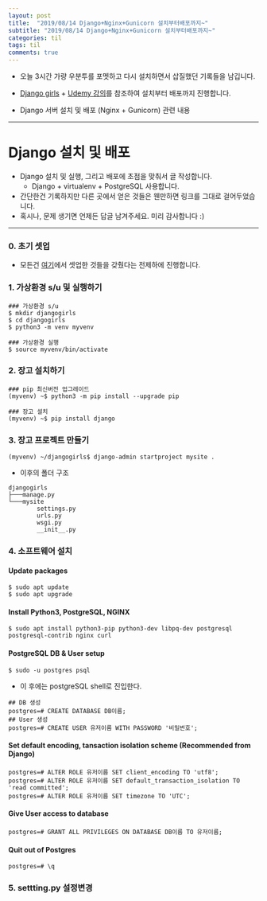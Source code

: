 ```yaml
---
layout: post
title:  "2019/08/14 Django+Nginx+Gunicorn 설치부터배포까지~"
subtitle: "2019/08/14 Django+Nginx+Gunicorn 설치부터배포까지~"
categories: til
tags: til
comments: true
---
```


- 오늘 3시간 가량 우분투를 포멧하고 다시 설치하면서 삽질했던 기록들을 남깁니다.

  

- [Django girls](https://tutorial.djangogirls.org/ko/) + [Udemy 강의](https://www.udemy.com/python-django-dev-to-deployment/learn/lecture/12056548?start=0#overview)를 참조하여 설치부터 배포까지 진행합니다.

- Django 서버 설치 및 배포 (Nginx + Gunicorn) 관련 내용

---

# Django 설치 및 배포

- Django 설치 및 실행, 그리고 배포에 초점을 맞춰서 글 작성합니다.
  - Django + virtualenv + PostgreSQL 사용합니다.
- 간단한건 기록하지만 다른 곳에서 얻은 것들은 웬만하면 링크를 그대로 걸어두었습니다.
- 혹시나, 문제 생기면 언제든 답글 남겨주세요. 미리 감사합니다 :)

---

### 0. 초기 셋업

- 모든건 [여기](https://traveler-ahn.github.io/til/2019/08/13/ubuntu18-first-su/)에서 셋업한 것들을 갖췄다는 전제하에 진행합니다.

### 1. 가상환경 s/u 및 실행하기

```
### 가상환경 s/u
$ mkdir djangogirls
$ cd djangogirls
$ python3 -m venv myvenv

### 가상환경 실행
$ source myvenv/bin/activate
```

### 2. 장고 설치하기

```
### pip 최신버전 업그레이드
(myvenv) ~$ python3 -m pip install --upgrade pip

### 장고 설치
(myvenv) ~$ pip install django
```

### 3. 장고 프로젝트 만들기

```
(myvenv) ~/djangogirls$ django-admin startproject mysite .
```

- 이후의 폴더 구조

```
djangogirls
├───manage.py
└───mysite
        settings.py
        urls.py
        wsgi.py
        __init__.py
```

### 4. 소프트웨어 설치

#### Update packages

```
$ sudo apt update
$ sudo apt upgrade
```

#### Install Python3, PostgreSQL, NGINX

```
$ sudo apt install python3-pip python3-dev libpq-dev postgresql postgresql-contrib nginx curl
```

#### PostgreSQL DB & User setup

```
$ sudo -u postgres psql
```

- 이 후에는 postgreSQL shell로 진입한다.

```
## DB 생성
postgres=# CREATE DATABASE DB이름;
## User 생성
postgres=# CREATE USER 유저이름 WITH PASSWORD '비밀번호';
```

#### Set default encoding, tansaction isolation scheme (Recommended from Django)

```
postgres=# ALTER ROLE 유저이름 SET client_encoding TO 'utf8';
postgres=# ALTER ROLE 유저이름 SET default_transaction_isolation TO 'read committed';
postgres=# ALTER ROLE 유저이름 SET timezone TO 'UTC';
```

#### Give User access to database

```
postgres=# GRANT ALL PRIVILEGES ON DATABASE DB이름 TO 유저이름;
```

#### Quit out of Postgres

```
postgres=# \q
```

### 5. settting.py 설정변경



